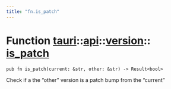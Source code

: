 ```yaml
---
title: "fn.is_patch"
---
```


# Function [tauri](/docs/api/rust/tauri/../../index.html)::​[api](/docs/api/rust/tauri/../index.html)::​[version](/docs/api/rust/tauri/index.html)::​[is_patch](/docs/api/rust/tauri/)

    pub fn is_patch(current: &str, other: &str) -> Result<bool>

Check if a the “other” version is a patch bump from the “current”
